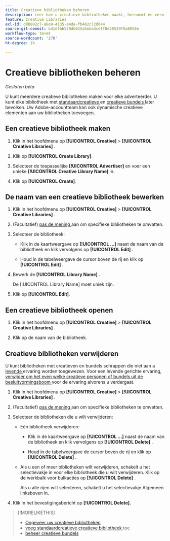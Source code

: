 ```yaml
---
title: Creatieve bibliotheken beheren
description: Leer hoe u creatieve bibliotheken maakt, hernoemt en verwijdert.
feature: Creative Libraries
exl-id: d8b802c7-a6e9-4135-a4de-fb482c72d044
source-git-commit: b41dfbb570db025a5eba3ceff8d28529f9a8058e
workflow-type: tm+mt
source-wordcount: '278'
ht-degree: 1%

---
```


# Creatieve bibliotheken beheren

*Gesloten bèta*

U kunt meerdere creatieve bibliotheken maken voor elke adverteerder. U kunt elke bibliotheek met [ standaardcreatieve ](creative-add-standard.md)<!-- , dynamic creatives, --> en [ creatieve bundels ](bundle-manage.md) later bevolken. Uw Adobe-accountteam kan ook dynamische creatieve elementen aan uw bibliotheken toevoegen.

## Een creatieve bibliotheek maken

1. Klik in het hoofdmenu op **[!UICONTROL Creative]** > **[!UICONTROL Creative Libraries]** .

1. Klik op **[!UICONTROL Create Library]**.

1. Selecteer de toepasselijke **[!UICONTROL Advertiser]** en voer een unieke **[!UICONTROL Creative Library Name]** in.

1. Klik op **[!UICONTROL Create]**.

## De naam van een creatieve bibliotheek bewerken

1. Klik in het hoofdmenu op **[!UICONTROL Creative]** > **[!UICONTROL Creative Libraries]** .

1. (Facultatief) [ pas de mening ](/help/creative/introduction/customize-data-views.md) aan om specifieke bibliotheken te omvatten.

1. Selecteer de bibliotheek:

   * Klik in de kaartweergave op **[!UICONTROL ...]** naast de naam van de bibliotheek en klik vervolgens op **[!UICONTROL Edit]** .

   * Houd in de tabelweergave de cursor boven de rij en klik op **[!UICONTROL Edit]** .

1. Bewerk de **[!UICONTROL Library Name]** .

   De [!UICONTROL Library Name] moet uniek zijn.

1. Klik op **[!UICONTROL Edit]**.

## Een creatieve bibliotheek openen

1. Klik in het hoofdmenu op **[!UICONTROL Creative]** > **[!UICONTROL Creative Libraries]** .

1. Klik op de naam van de bibliotheek.

## Creatieve bibliotheken verwijderen

U kunt bibliotheken met creatieven en bundels schrappen die niet aan a [ levende ](/help/creative/experiences/experience-about.md#experience-statuses-experience-statuses) ervaring worden toegewezen. Voor een levende gerichte ervaring, [ verwijder om het even welke creatieve personen of bundels uit de besluitvormingsboom ](/help/creative/experiences/experience-target-node-delete.md) voor de ervaring alvorens u verdergaat.<!-- Not an option as of 3/4: > For an untargeted live experience, [remove any assigned creatives from the associated ad tag](/help/creative/experiences/experience-tag-assign-creatives.md) before you continue. -->

1. Klik in het hoofdmenu op **[!UICONTROL Creative]** > **[!UICONTROL Creative Libraries]** .

1. (Facultatief) [ pas de mening ](/help/creative/introduction/customize-data-views.md) aan om specifieke bibliotheken te omvatten.

1. Selecteer de bibliotheken die u wilt verwijderen:

   * Eén bibliotheek verwijderen:

      * Klik in de kaartweergave op **[!UICONTROL ...]** naast de naam van de bibliotheek en klik vervolgens op **[!UICONTROL Delete]** .

      * Houd in de tabelweergave de cursor boven de rij en klik op **[!UICONTROL Delete]** .

   * Als u een of meer bibliotheken wilt verwijderen, schakelt u het selectievakje in voor elke bibliotheek die u wilt verwijderen. Klik op de werkbalk voor bulkacties op **[!UICONTROL Delete]** .

     Als u alle rijen wilt selecteren, schakelt u het selectievakje Algemeen linksboven in.

1. Klik in het bevestigingsbericht op **[!UICONTROL Delete].**

>[!MORELIKETHIS]
>
>* [ Ongeveer uw creatieve bibliotheken ](/help/creative/creative-libraries/creative-libraries-about.md)
>* [ voeg standaardcreatieve creatieve bibliotheek ](creative-add-standard.md) toe
>* [ beheer creatieve bundels ](bundle-manage.md)
